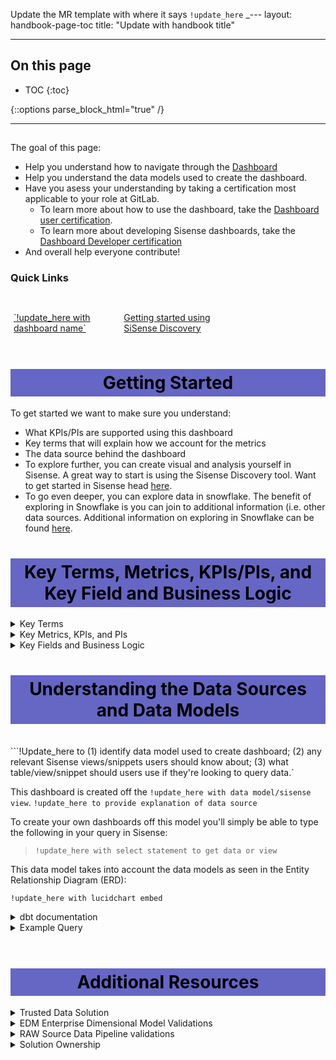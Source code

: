 <!-- Note: This is for initial review for Data team and will need to be moved to http://www-gitlab-com/sites/handbook/source/handbook/business-ops/data-team/data-catalog/ project to merge -->

Update the MR template with where it says `!update_here`
_---
layout: handbook-page-toc
title: "Update with handbook title"

---
<link rel="stylesheet" type="text/css" href="/stylesheets/biztech.css" />

## On this page

- TOC
{:toc}

{::options parse_block_html="true" /}

---
## <Update With Title Name>

<!-- !Update_here: Add description of the topic and goal -->

The goal of this page:

* Help you understand how to navigate through the [Dashboard](!update_here)
* Help you understand the data models used to create the dashboard.
* Have you asess your understanding by taking a certification most applicable to your role at GitLab.
    * To learn more about how to use the dashboard, take the [Dashboard user certification](!update_here).
    * To learn more about developing Sisense dashboards, take the [Dashboard Developer certification](!Update_here)
* And overall help everyone contribute!

### Quick Links
<div class="flex-row" markdown="0" style="height:80px">
  <a href="!update_here" class="btn btn-purple" style="width:33%;height:100%;margin:5px;float:left;display:flex;justify-content:center;align-items:center;">`!update_here with dashboard name`</a>
  <a href="https://www.youtube.com/watch?v=F4FwRcKb95w&feature=youtu.be" class="btn btn-purple" style="width:33%;height:100%;margin:5px;float:left;display:flex;justify-content:center;align-items:center;">Getting started using SiSense Discovery</a>
</div>

<style> #headerformat {
background-color: #6666c4; color: black; padding: 5px; text-align: center;
}
</style>
<h1 id="headerformat">Getting Started </h1>

To get started we want to make sure you understand:

* What KPIs/PIs are supported using this dashboard
* Key terms that will explain how we account for the metrics
* The data source behind the dashboard
* To explore further, you can create visual and analysis yourself in Sisense. A great way to start is using the Sisense Discovery tool. Want to get started in Sisense head [here](https://about.gitlab.com/handbook/business-ops/data-team/platform/periscope/).
* To go even deeper, you can explore data in snowflake. The benefit of exploring in Snowflake is you can join to additional information (i.e. other data sources. Additional information on exploring in Snowflake can be found [here](https://about.gitlab.com/handbook/business-ops/data-team/platform/#warehouse-access).


<style> #headerformat {
background-color: #6666c4; color: black; padding: 5px; text-align: center;
}
</style>
<h1 id="headerformat">Key Terms, Metrics, KPIs/PIs, and Key Field and Business Logic </h1>

<details>
<summary markdown='span'>
  Key Terms
</summary>
* `!Update_here with relevant handbook definitions`

</details>

<details>
<summary markdown='span'>
  Key Metrics, KPIs, and PIs
</summary>
*  `!Update_here with relevant KPI definitions`
</details>

<details>
<summary markdown='span'>
  Key Fields and Business Logic
</summary>
*  `!Update_here to include the following: Source system we capture data from, definitions for calculated fields in data models or definitions as defined by business`
</details>

<style> #headerformat {
background-color: #6666c4; color: black; padding: 5px; text-align: center;}
</style>
<h1 id="headerformat">Understanding the Data Sources and Data Models</h1>
<br>
```!Update_here to (1) identify data model used to create dashboard; (2) any relevant Sisense views/snippets users should know about; (3) what table/view/snippet should users use if they're looking to query data.`

This dashboard is created off the `!update_here with data model/sisense view`. `!update_here to provide explanation of data source`

To create your own dashboards off this model you'll simply be able to type the following in your query in Sisense:
>`!update_here with select statement to get data or view`


This data model takes into account the data models as seen in the Entity Relationship Diagram (ERD):

`!update_here with lucidchart embed`



<details>
<summary markdown='span'>
  dbt documentation
</summary>
* `Update_here to include GitLab dbt docs documentation`
</details>

<details>
<summary markdown='span'>
  Example Query
</summary>
`!Update_here with what the query's goal`
<br>
```
`!update with sisense query to achieve goal
```
</details>
<br>



<style> #headerformat {
background-color: #6666c4; color: black; padding: 5px; text-align: center;
}
</style>
<h1 id="headerformat">Additional Resources </h1>

<details>
<summary markdown='span'>
  Trusted Data Solution
</summary>
See overview at [Trusted Data Framework](https://about.gitlab.com/handbook/business-ops/data-team/direction/trusted-data/)

[dbt guide examples](https://about.gitlab.com/handbook/business-ops/data-team/platform/dbt-guide/#trusted-data-framework) for
details and examples on implementing further tests
</details>

<details>
<summary markdown='span'>
  EDM Enterprise Dimensional Model Validations
</summary>
The [(WIP) Enterprise Dimensional Model Validation Dashboard](https://app.periscopedata.com/app/gitlab/760445/WIP:-Enterprise-Dimensional-Model-Validation-Dashboard) reports on latest Enterprise Dimensional model test and runs.
</details>

<details>
<summary markdown='span'>
  RAW Source Data Pipeline validations
</summary>
[Data Pipeline Health Validations](https://app.periscopedata.com/app/gitlab/715938/Data-Pipeline-Health-Dashboard)
</details>


<details>
<summary markdown='span'>
  Solution Ownership
</summary>
`!Update_here with dashboard creator and other SMEs`
</details>

